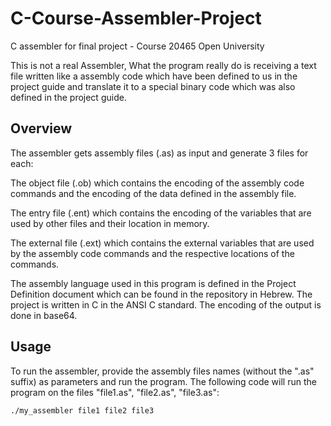 # C-Course-Assembler-Project
 C assembler for final project - Course 20465 Open University
 
 This is not a real Assembler, What the program really do is receiving a text file written like a assembly code which have been defined to us in the project guide and translate it to a special binary code which was also defined in the project guide.
 
 
 ## Overview
The assembler gets assembly files (.as) as input and generate 3 files for each:

The object file (.ob) which contains the encoding of the assembly code commands and the encoding of the data defined in the assembly file.

The entry file (.ent) which contains the encoding of the variables that are used by other files and their location in memory.

The external file (.ext) which contains the external variables that are used by the assembly code commands and the respective locations of the commands.

The assembly language used in this program is defined in the Project Definition document which can be found in the repository in Hebrew. The project is written in C in the ANSI C standard. The encoding of the output is done in base64.


## Usage
To run the assembler, provide the assembly files names (without the ".as" suffix) as parameters and run the program. The following code will run the program on the files "file1.as", "file2.as", "file3.as":

```
./my_assembler file1 file2 file3
```

